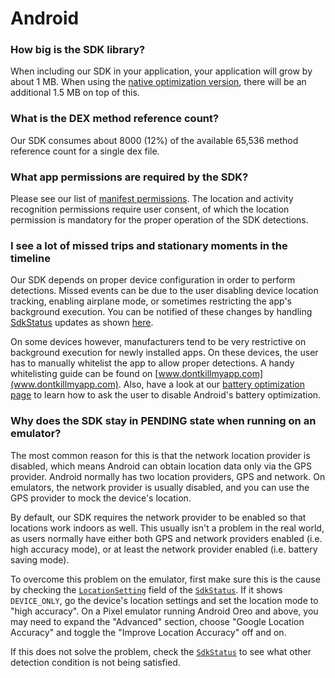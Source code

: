 # Android

### How big is the SDK library?

When including our SDK in your application, your application will grow by about 1 MB. When using the [native optimization version](../getting-started/android-sdk/include-sdk.md), there will be an additional 1.5 MB on top of this.

### What is the DEX method reference count?

Our SDK consumes about 8000 \(12%\) of the available 65,536 method reference count for a single dex file.

### What app permissions are required by the SDK?

Please see our list of [manifest permissions](../appendix/android/manifest-permission.md). The location and activity recognition permissions require user consent, of which the location permission is mandatory for the proper operation of the SDK detections.

### I see a lot of missed trips and stationary moments in the timeline

Our SDK depends on proper device configuration in order to perform detections. Missed events can be due to the user disabling device location tracking, enabling airplane mode, or sometimes restricting the app's background execution. You can be notified of these changes by handling [SdkStatus](../api-reference/android/sdkstatus/) updates as shown [here](../getting-started/android-sdk/sdk-status-updates.md).

On some devices however, manufacturers tend to be very restrictive on background execution for newly installed apps. On these devices, the user has to manually whitelist the app to allow proper detections. A handy whitelisting guide can be found on [www.dontkillmyapp.com](www.dontkillmyapp.com). Also, have a look at our [battery optimization page](../appendix/android/android-battery-optimization.md) to learn how to ask the user to disable Android's battery optimization.

### Why does the SDK stay in PENDING state when running on an emulator?

The most common reason for this is that the network location provider is disabled, which means Android can obtain location data only via the GPS provider. Android normally has two location providers, GPS and network. On emulators, the network provider is usually disabled, and you can use the GPS provider to mock the device's location.

By default, our SDK requires the network provider to be enabled so that locations work indoors as well. This usually isn't a problem in the real world, as users normally have either both GPS and network providers enabled \(i.e. high accuracy mode\), or at least the network provider enabled \(i.e. battery saving mode\).

To overcome this problem on the emulator, first make sure this is the cause by checking the [`LocationSetting`](../api-reference/android/sdkstatus/#locationsetting) field of the [`SdkStatus`](../api-reference/android/sdkstatus/). If it shows `DEVICE_ONLY`, go the device's location settings and set the location mode to "high accuracy". On a Pixel emulator running Android Oreo and above, you may need to expand the "Advanced" section, choose "Google Location Accuracy" and toggle the "Improve Location Accuracy" off and on.

If this does not solve the problem, check the [`SdkStatus`](../api-reference/android/sdkstatus/) to see what other detection condition is not being satisfied.

